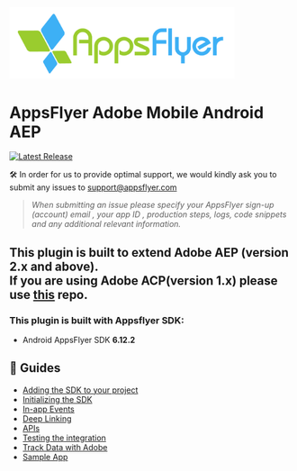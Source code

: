 <img src="gitresources/AF_Logo_primary_logo.png"  width="400" > 

# AppsFlyer Adobe Mobile Android AEP

[![Latest Release](https://img.shields.io/nexus/r/com.appsflyer/appsflyer-adobe-aep-sdk-extension.svg?server=https%3A%2F%2Foss.sonatype.org)](https://repo1.maven.org/maven2/com/appsflyer/appsflyer-adobe-aep-sdk-extension/)

🛠 In order for us to provide optimal support, we would kindly ask you to submit any issues to support@appsflyer.com

> *When submitting an issue please specify your AppsFlyer sign-up (account) email , your app ID , production steps, logs, code snippets and any additional relevant information.*

## This plugin is built to extend Adobe AEP (version 2.x and above).<br> If you are using Adobe ACP(version 1.x) please use [this](https://github.com/AppsFlyerSDK/appsflyer-adobe-mobile-android-extension) repo.


### <a id="plugin-build-for"> This plugin is built with Appsflyer SDK:

- Android AppsFlyer SDK **6.12.2**

<!---
## <a id="breaking-changes"> 	❗❗ Breaking changes when updating to ✏️v*.*.*✏️❗❗

✏️✏️ Breaking changes if there is  ✏️✏️ 

## <a id="migration"> ⏩ Migration -->

##  📖 Guides
- [Adding the SDK to your project](/Docs/Installation.md)
- [Initializing the SDK](/Docs/BasicIntegration.md)
- [In-app Events](/Docs/InAppEvents.md)
- [Deep Linking](/Docs/DeepLink.md)
- [APIs](/Docs/AdvancedAPI.md)
- [Testing the integration](/Docs/Testing.md)
- [Track Data with Adobe](/Docs/AdobeDataTracking.md)
- [Sample App](app)
